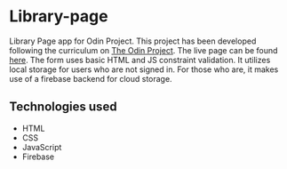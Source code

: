 # Library-page

Library Page app for Odin Project. This project has been developed following the curriculum on [The Odin Project](https://www.theodinproject.com/lessons/node-path-javascript-library). The live page can be found [here](https://drantdumani.github.io/Library-page/). The form uses basic HTML and JS constraint validation. It utilizes local storage for users who are not signed in. For those who are, it makes use of a firebase backend for cloud storage.

## Technologies used

- HTML
- CSS
- JavaScript
- Firebase
